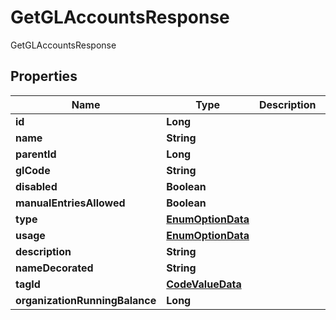 

# GetGLAccountsResponse

GetGLAccountsResponse
## Properties

Name | Type | Description | Notes
------------ | ------------- | ------------- | -------------
**id** | **Long** |  |  [optional]
**name** | **String** |  |  [optional]
**parentId** | **Long** |  |  [optional]
**glCode** | **String** |  |  [optional]
**disabled** | **Boolean** |  |  [optional]
**manualEntriesAllowed** | **Boolean** |  |  [optional]
**type** | [**EnumOptionData**](EnumOptionData.md) |  |  [optional]
**usage** | [**EnumOptionData**](EnumOptionData.md) |  |  [optional]
**description** | **String** |  |  [optional]
**nameDecorated** | **String** |  |  [optional]
**tagId** | [**CodeValueData**](CodeValueData.md) |  |  [optional]
**organizationRunningBalance** | **Long** |  |  [optional]



